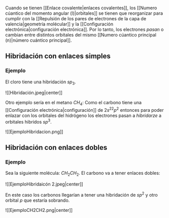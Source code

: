 
Cuando se tienen [[Enlace covalente|enlaces covalentes]], los [[Numero cúantico del momento angular (l)|orbitales]] se tienen que reorganizar para cumplir con la [[Repulsión de los pares de electrones de la capa de valencia|geometría molécular]] y la [[Configuración electrónica|configuración electrónica]]. Por lo tanto, los electrones *pasan* o cambian entre distintos orbitales del mismo [[Numero cúantico principal (n)|número cuántico principal]]. 


## Hibridación con enlaces simples 

### Ejemplo 

El cloro tiene una hibridación $sp_3$. 

![[Hibridación.jpeg|center]]

Otro ejemplo sería en el metano $CH_4$: Como el carbono tiene una [[Configuración electrónica|configuración]] de $2s^22p^2$ entonces para poder enlazar con los orbitales del hidrógeno los electrones pasan a *hibridarze* a orbitales hibridos $sp^3$. 

![[EjemploHibridacion.png]]

## Hibridación con enlaces dobles 

### Ejemplo 

Sea la siguiente molécula: $CH_2CH_2$. El carbono va a tener enlaces dobles:

![[EjemploHibridaicón 2.jpeg|center]]

En este caso los carbonos llegarían a tener una hibridación de $sp^2$ y otro orbital $p$ que estaría sobrando. 

![[EjemploCH2CH2.png|center]]
